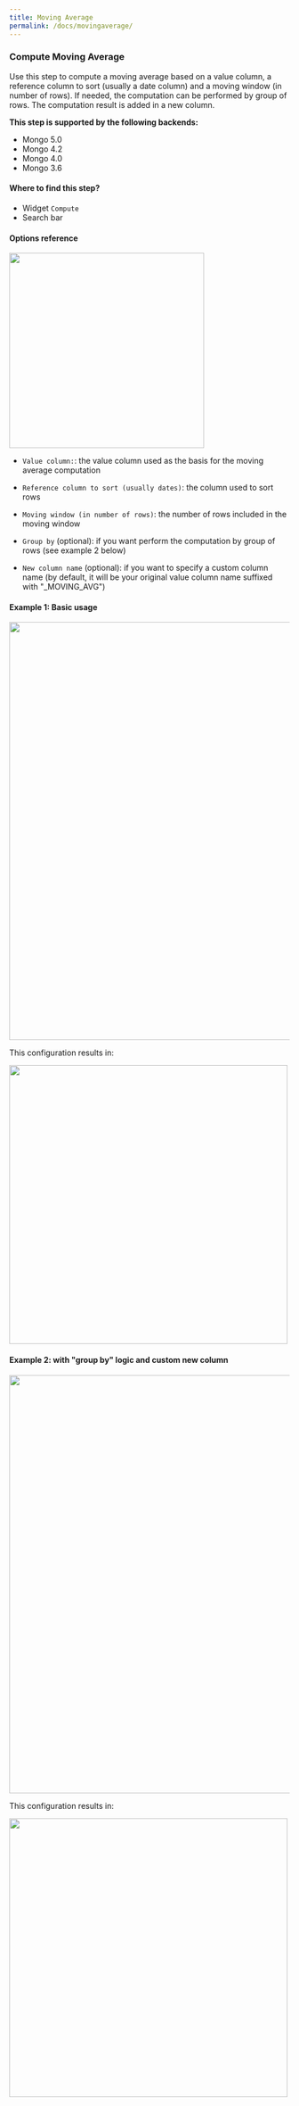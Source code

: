 ```yaml
---
title: Moving Average
permalink: /docs/movingaverage/
---
```


### Compute Moving Average

Use this step to compute a moving average based on a value column, a reference
column to sort (usually a date column) and a moving window (in number of rows).
If needed, the computation can be performed by group of rows.
The computation result is added in a new column.

**This step is supported by the following backends:**

- Mongo 5.0
- Mongo 4.2
- Mongo 4.0
- Mongo 3.6

#### Where to find this step?

- Widget `Compute`
- Search bar

#### Options reference

<img src="../../img/docs/user-interface/movingaverage_step_form.png" width="350" />

- `Value column:`: the value column used as the basis for the moving average
  computation

- `Reference column to sort (usually dates)`: the column used to sort rows

- `Moving window (in number of rows)`: the number of rows included in the moving
  window

- `Group by` (optional): if you want perform the computation by group of rows
  (see example 2 below)

- `New column name` (optional): if you want to specify a custom column name
  (by default, it will be your original value column name suffixed with
  "\_MOVING_AVG")

#### Example 1: Basic usage

<img src="../../img/docs/user-interface/movingaverage_example_conf_1.png" width="750" />

This configuration results in:

<img src="../../img/docs/user-interface/movingaverage_example_result_1.png" width="500" />

#### Example 2: with "group by" logic and custom new column

<img src="../../img/docs/user-interface/movingaverage_example_conf_2.png" width="750" />

This configuration results in:

<img src="../../img/docs/user-interface/movingaverage_example_result_2.png" width="500" />
